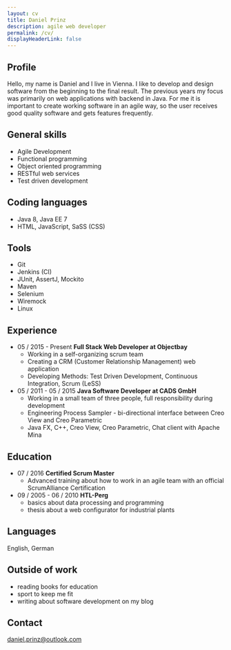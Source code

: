 ```yaml
---
layout: cv
title: Daniel Prinz
description: agile web developer
permalink: /cv/
displayHeaderLink: false
---
```


## Profile
Hello, my name is Daniel and I live in Vienna. I like to develop and design software from the beginning to the final result. The previous years my focus was primarily on web applications with backend in Java.
For me it is important to create working software in an agile way, so the user receives good quality software and gets features frequently.

## General skills
* Agile Development
* Functional programming
* Object oriented programming
* RESTful web services
* Test driven development

## Coding languages
* Java 8, Java EE 7
* HTML, JavaScript, SaSS (CSS)

## Tools
* Git
* Jenkins (CI)
* JUnit, AssertJ, Mockito
* Maven
* Selenium
* Wiremock
* Linux

## Experience
* 05 / 2015 - Present **Full Stack Web Developer at Objectbay**
	* Working in a self-organizing scrum team
	* Creating a CRM (Customer Relationship Management) web application
	* Developing Methods: Test Driven Development, Continuous Integration, Scrum (LeSS)
* 05 / 2011 - 05 / 2015 **Java Software Developer at CADS GmbH**
	* Working in a small team of three people, full responsibility during development
	* Engineering Process Sampler - bi-directional interface between Creo View and Creo Parametric
	* Java FX, C++, Creo View, Creo Parametric, Chat client with Apache Mina

## Education
* 07 / 2016 **Certified Scrum Master**
	* Advanced training about how to work in an agile team with an official ScrumAlliance Certification
* 09 / 2005 - 06 / 2010 **HTL-Perg**
	* basics about data processing and programming
	* thesis about a web configurator for industrial plants

## Languages
English, German

## Outside of work
* reading books for education
* sport to keep me fit
* writing about software development on my blog

## Contact
daniel.prinz@outlook.com

